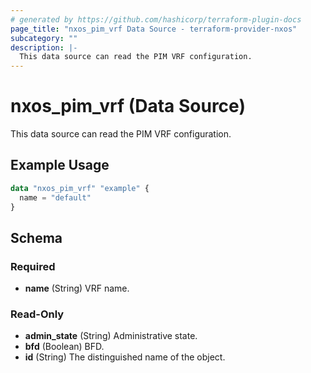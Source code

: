 ```yaml
---
# generated by https://github.com/hashicorp/terraform-plugin-docs
page_title: "nxos_pim_vrf Data Source - terraform-provider-nxos"
subcategory: ""
description: |-
  This data source can read the PIM VRF configuration.
---
```


# nxos_pim_vrf (Data Source)

This data source can read the PIM VRF configuration.

## Example Usage

```terraform
data "nxos_pim_vrf" "example" {
  name = "default"
}
```

<!-- schema generated by tfplugindocs -->
## Schema

### Required

- **name** (String) VRF name.

### Read-Only

- **admin_state** (String) Administrative state.
- **bfd** (Boolean) BFD.
- **id** (String) The distinguished name of the object.


